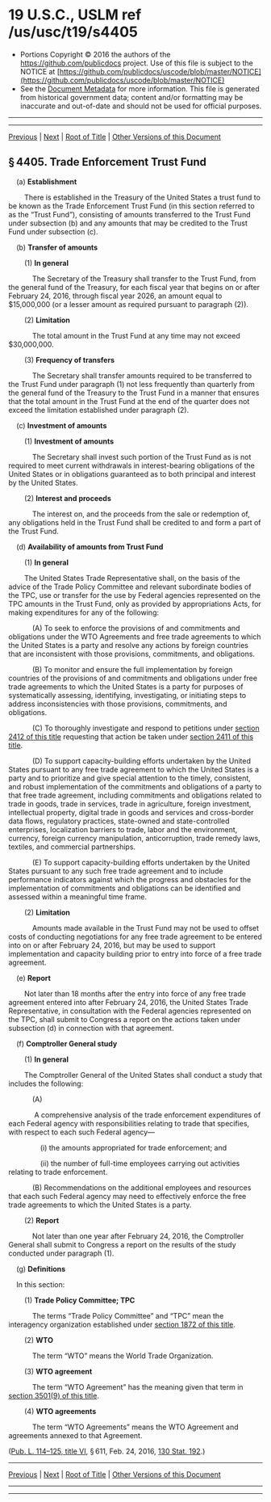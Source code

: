---
---

# 19 U.S.C., USLM ref /us/usc/t19/s4405

* Portions Copyright © 2016 the authors of the https://github.com/publicdocs project.
  Use of this file is subject to the NOTICE at [https://github.com/publicdocs/uscode/blob/master/NOTICE](https://github.com/publicdocs/uscode/blob/master/NOTICE)
* See the [Document Metadata](././../../../../..//README.md) for more information.
  This file is generated from historical government data; content and/or formatting may be inaccurate and out-of-date and should not be used for official purposes.

----------
----------

[Previous](./../../../../..//us/usc/t19/ch28/schV/m__us_usc_t19_s4404.md) | [Next](./../../../../..//us/usc/t19/ch28/schVI/m__us_usc_t19_ch28_schVI.md) | [Root of Title](./../../../../../) | [Other Versions of this Document](https://publicdocs.github.io/go/links?ns=uslm&ref=%2Fus%2Fusc%2Ft19%2Fs4405)

## § 4405. Trade Enforcement Trust Fund

    (a) __Establishment__ 

        There is established in the Treasury of the United States a trust fund to be known as the Trade Enforcement Trust Fund (in this section referred to as the “Trust Fund”), consisting of amounts transferred to the Trust Fund under subsection (b) and any amounts that may be credited to the Trust Fund under subsection (c).

    (b) __Transfer of amounts__ 

        (1) __In general__ 

            The Secretary of the Treasury shall transfer to the Trust Fund, from the general fund of the Treasury, for each fiscal year that begins on or after February 24, 2016, through fiscal year 2026, an amount equal to $15,000,000 (or a lesser amount as required pursuant to paragraph (2)).

        (2) __Limitation__ 

            The total amount in the Trust Fund at any time may not exceed $30,000,000.

        (3) __Frequency of transfers__ 

            The Secretary shall transfer amounts required to be transferred to the Trust Fund under paragraph (1) not less frequently than quarterly from the general fund of the Treasury to the Trust Fund in a manner that ensures that the total amount in the Trust Fund at the end of the quarter does not exceed the limitation established under paragraph (2).

    (c) __Investment of amounts__ 

        (1) __Investment of amounts__ 

            The Secretary shall invest such portion of the Trust Fund as is not required to meet current withdrawals in interest-bearing obligations of the United States or in obligations guaranteed as to both principal and interest by the United States.

        (2) __Interest and proceeds__ 

            The interest on, and the proceeds from the sale or redemption of, any obligations held in the Trust Fund shall be credited to and form a part of the Trust Fund.

    (d) __Availability of amounts from Trust Fund__ 

        (1) __In general__ 

        The United States Trade Representative shall, on the basis of the advice of the Trade Policy Committee and relevant subordinate bodies of the TPC, use or transfer for the use by Federal agencies represented on the TPC amounts in the Trust Fund, only as provided by appropriations Acts, for making expenditures for any of the following:

            (A) To seek to enforce the provisions of and commitments and obligations under the WTO Agreements and free trade agreements to which the United States is a party and resolve any actions by foreign countries that are inconsistent with those provisions, commitments, and obligations.

            (B) To monitor and ensure the full implementation by foreign countries of the provisions of and commitments and obligations under free trade agreements to which the United States is a party for purposes of systematically assessing, identifying, investigating, or initiating steps to address inconsistencies with those provisions, commitments, and obligations.

            (C) To thoroughly investigate and respond to petitions under [section 2412 of this title][/us/usc/t19/s2412] requesting that action be taken under [section 2411 of this title][/us/usc/t19/s2411].

            (D) To support capacity-building efforts undertaken by the United States pursuant to any free trade agreement to which the United States is a party and to prioritize and give special attention to the timely, consistent, and robust implementation of the commitments and obligations of a party to that free trade agreement, including commitments and obligations related to trade in goods, trade in services, trade in agriculture, foreign investment, intellectual property, digital trade in goods and services and cross-border data flows, regulatory practices, state-owned and state-controlled enterprises, localization barriers to trade, labor and the environment, currency, foreign currency manipulation, anticorruption, trade remedy laws, textiles, and commercial partnerships.

            (E) To support capacity-building efforts undertaken by the United States pursuant to any such free trade agreement and to include performance indicators against which the progress and obstacles for the implementation of commitments and obligations can be identified and assessed within a meaningful time frame.

        (2) __Limitation__ 

            Amounts made available in the Trust Fund may not be used to offset costs of conducting negotiations for any free trade agreement to be entered into on or after February 24, 2016, but may be used to support implementation and capacity building prior to entry into force of a free trade agreement.

    (e) __Report__ 

        Not later than 18 months after the entry into force of any free trade agreement entered into after February 24, 2016, the United States Trade Representative, in consultation with the Federal agencies represented on the TPC, shall submit to Congress a report on the actions taken under subsection (d) in connection with that agreement.

    (f) __Comptroller General study__ 

        (1) __In general__ 

        The Comptroller General of the United States shall conduct a study that includes the following:

            (A)

             A comprehensive analysis of the trade enforcement expenditures of each Federal agency with responsibilities relating to trade that specifies, with respect to each such Federal agency—

                (i) the amounts appropriated for trade enforcement; and

                (ii) the number of full-time employees carrying out activities relating to trade enforcement.

            (B) Recommendations on the additional employees and resources that each such Federal agency may need to effectively enforce the free trade agreements to which the United States is a party.

        (2) __Report__ 

            Not later than one year after February 24, 2016, the Comptroller General shall submit to Congress a report on the results of the study conducted under paragraph (1).

    (g) __Definitions__ 

    In this section:

        (1) __Trade Policy Committee; TPC__ 

            The terms “Trade Policy Committee” and “TPC” mean the interagency organization established under [section 1872 of this title][/us/usc/t19/s1872].

        (2) __WTO__ 

            The term “WTO” means the World Trade Organization.

        (3) __WTO agreement__ 

            The term “WTO Agreement” has the meaning given that term in [section 3501(9) of this title][/us/usc/t19/s3501/9].

        (4) __WTO agreements__ 

            The term “WTO Agreements” means the WTO Agreement and agreements annexed to that Agreement.

([Pub. L. 114–125, title VI][/us/pl/114/125/tVI], § 611, Feb. 24, 2016, [130 Stat. 192][/us/stat/130/192].)

----------

[Previous](./../../../../..//us/usc/t19/ch28/schV/m__us_usc_t19_s4404.md) | [Next](./../../../../..//us/usc/t19/ch28/schVI/m__us_usc_t19_ch28_schVI.md) | [Root of Title](./../../../../../) | [Other Versions of this Document](https://publicdocs.github.io/go/links?ns=uslm&ref=%2Fus%2Fusc%2Ft19%2Fs4405)

----------
----------

[/us/usc/t19/s2412]: https://publicdocs.github.io/go/links?ns=uslm&ref=%2Fus%2Fusc%2Ft19%2Fs2412
[/us/usc/t19/s2411]: https://publicdocs.github.io/go/links?ns=uslm&ref=%2Fus%2Fusc%2Ft19%2Fs2411
[/us/usc/t19/s1872]: https://publicdocs.github.io/go/links?ns=uslm&ref=%2Fus%2Fusc%2Ft19%2Fs1872
[/us/usc/t19/s3501/9]: https://publicdocs.github.io/go/links?ns=uslm&ref=%2Fus%2Fusc%2Ft19%2Fs3501%2F9
[/us/pl/114/125/tVI]: https://publicdocs.github.io/go/links?ns=uslm&ref=%2Fus%2Fpl%2F114%2F125%2FtVI
[/us/stat/130/192]: https://publicdocs.github.io/go/links?ns=uslm&ref=%2Fus%2Fstat%2F130%2F192



